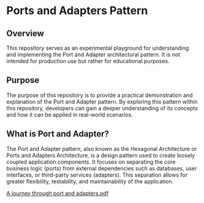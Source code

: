 # Ports and Adapters Pattern

## Overview
This repository serves as an experimental playground for understanding and implementing the Port and Adapter architectural pattern. It is not intended for production use but rather for educational purposes.

## Purpose
The purpose of this repository is to provide a practical demonstration and explanation of the Port and Adapter pattern. By exploring this pattern within this repository, developers can gain a deeper understanding of its concepts and how it can be applied in real-world scenarios.

## What is Port and Adapter?
The Port and Adapter pattern, also known as the Hexagonal Architecture or Ports and Adapters Architecture, is a design pattern used to create loosely coupled application components. It focuses on separating the core business logic (ports) from external dependencies such as databases, user interfaces, or third-party services (adapters). This separation allows for greater flexibility, testability, and maintainability of the application.



[A journey through port and adapters.pdf](https://github.com/HIXMAN/py_port_and_adapters/files/14280278/A.journey.through.port.and.adapters.pdf)
